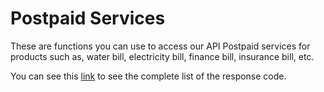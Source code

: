 # Postpaid Services
These are functions you can use to access our API Postpaid services for products such as, water bill, electricity bill, finance bill, insurance bill, etc.

You can see this [link](https://api.iak.id/docs/reference/docs/postpaid/response-code.md) to see the complete list of the response code.